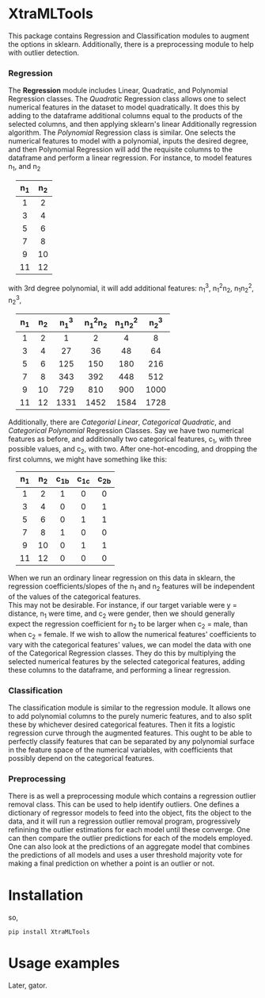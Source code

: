 # XtraMLTools 
This package contains Regression and Classification modules to augment the options in sklearn.  Additionally, there is 
a preprocessing module to help with outlier detection.

### Regression
The **Regression** module includes Linear, Quadratic, and Polynomial Regression classes.  The *Quadratic* Regression 
class allows one to select numerical features in the dataset  to model quadratically.  It does this by adding to the 
dataframe additional columns equal to the products of the selected columns, and then applying sklearn's linear
Additionally regression algorithm.  The *Polynomial* Regression class is similar.  One selects the numerical features 
to model with a polynomial, inputs the desired degree, and then Polynomial Regression will add the requisite columns 
to the dataframe and perform a linear regression.  For instance, to model features n<sub>1</sub>, and n<sub>2</sub> 

<div style = "margin-left:15px">

| n<sub>1</sub> | n<sub>2</sub> | 
|:-------------:|:-------------:|
| 1             |  2            |  
| 3             |  4            |    
| 5             |  6            |  
| 7             |  8            | 
| 9             |  10           |
|11             |  12           |

</div>

with 3rd degree polynomial, it will add additional features: n<sub>1</sub><sup>3</sup>, 
n<sub>1</sub><sup>2</sup>n<sub>2</sub>, n<sub>1</sub>n<sub>2</sub><sup>2</sup>, n<sub>2</sub><sup>3</sup>,

<div style = "margin-left:15px">

| n<sub>1</sub> | n<sub>2</sub> | n<sub>1</sub><sup>3</sup> | n<sub>1</sub><sup>2</sup>n<sub>2</sub> | n<sub>1</sub>n<sub>2</sub><sup>2</sup> | n<sub>2</sub><sup>3</sup>|
|:-----------:|:-----------:|:---------:|:----------:|:-----------:|:----------:|
| 1           |  2          |  1        |   2        |   4         |   8        |
| 3           |  4          |  27       |   36       |   48        |   64       |  
| 5           |  6          |  125      |   150      |   180       |   216      |
| 7           |  8          |  343      |   392      |   448       |   512      |
| 9           |  10         |  729      |   810      |   900       |   1000     |
|11           |  12         |  1331     |   1452     |   1584      |   1728     |

</div>

Additionally, there are *Categorial Linear*, *Categorical Quadratic*, and *Categorical Polynomial* Regression Classes.  Say we have 
two numerical features as before, and additionally two categorical features, c<sub>1</sub>, with three possible values, and 
c<sub>2</sub>, with two.  After one-hot-encoding, and dropping the first columns, we might have something like this:

<div style = "margin-left:15px">

| n<sub>1</sub> | n<sub>2</sub> | c<sub>1b</sub> | c<sub>1c</sub>| c<sub>2b</sub>|
|:-------------:|:-------------:|:--------------:|:-------------:|:-------------:|
| 1             |  2            |  1             |  0            |  0            |
| 3             |  4            |  0             |  0            |  1            |
| 5             |  6            |  0             |  1            |  1            |
| 7             |  8            |  1             |  0            |  0            |
| 9             |  10           |  0             |  1            |  1            |
|11             |  12           |  0             |  0            |  0            |

</div>

When we run an ordinary linear regression on this data in sklearn, the regression coefficients/slopes of the 
n<sub>1</sub> and n<sub>2</sub> features will be independent of the values of the categorical features.  
This may not be desirable. For instance, if our target variable were y = distance, n<sub>1</sub> were time, 
and c<sub>2</sub> were gender, then we should generally expect the regression coefficient for n<sub>2</sub> 
to be larger when c<sub>2</sub> = male, than when c<sub>2</sub> = female.  If we wish to allow the numerical 
features' coefficients to vary with the categorical features' values, we can model the data with one of the 
Categorical Regression classes.  They do this by multiplying the selected numerical features by the selected 
categorical features, adding these columns to the dataframe, and performing a linear regression.  

### Classification
The classification module is similar to the regression module.  It allows one to add polynomial columns to the purely numeric 
features, and to also split these by whichever desired categorical features.  Then it fits a logistic regression curve through the 
augmented features.  This ought to be able to perfectly classify features that can be separated by any polynomial surface in the 
feature space of the numerical variables, with coefficients that possibly depend on the categorical features.  

### Preprocessing
There is as well a preprocessing module which contains a regression outlier removal class.  This can be used to help 
identify outliers.  One defines a dictionary of regressor models to feed into the object, fits the object to the data, 
and it will run a regression outlier removal program, progressively refinining the outlier estimations for each model 
until these converge.  One can then compare the outlier predictions for each of the models employed.  One can also look
at the predictions of an aggregate model that combines the predictions of all models and uses a user threshold 
majority vote for making a final prediction on whether a point is an outlier or not.  

# Installation
so, 

```
pip install XtraMLTools
```

# Usage examples
Later, gator.  



